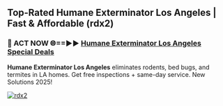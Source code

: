 ## Top-Rated Humane Exterminator Los Angeles | Fast & Affordable (rdx2)

<h3>🐜 ACT NOW 🌐==►► <a href="https://tinyurl.com/2dysvsjj" rel="nofollow">Humane Exterminator Los Angeles Special Deals</a></h3>

**Humane Exterminator Los Angeles** eliminates rodents, bed bugs, and termites in LA homes. Get free inspections + same-day service. New Solutions 2025!

[![rdx2](https://i.imgur.com/JCYaghj.jpeg)](https://tinyurl.com/2dysvsjj)